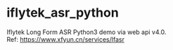 # iflytek_asr_python
Iflytek Long Form ASR Python3 demo via web api v4.0.  
Ref: https://www.xfyun.cn/services/lfasr
